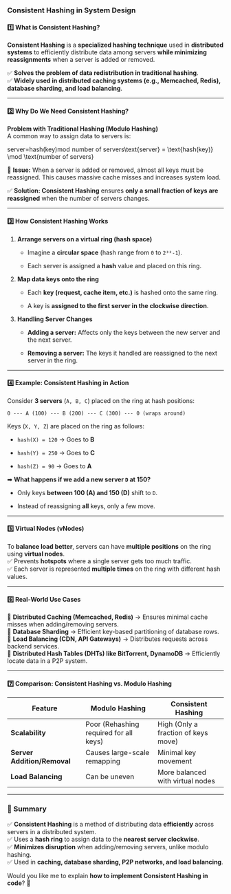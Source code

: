 ### **Consistent Hashing in System Design**

#### **1️⃣ What is Consistent Hashing?**

**Consistent Hashing** is a **specialized hashing technique** used in **distributed systems** to efficiently distribute data among servers **while minimizing reassignments** when a server is added or removed.

✅ **Solves the problem of data redistribution in traditional hashing**.  
✅ **Widely used in distributed caching systems (e.g., Memcached, Redis), database sharding, and load balancing**.

---

#### **2️⃣ Why Do We Need Consistent Hashing?**

**Problem with Traditional Hashing (Modulo Hashing)**  
A common way to assign data to servers is:

server=hash(key)mod  number of servers\text{server} = \text{hash(key)} \mod \text{number of servers}

🚨 **Issue:** When a server is added or removed, almost all keys must be reassigned. This causes massive cache misses and increases system load.

✅ **Solution: Consistent Hashing** ensures **only a small fraction of keys are reassigned** when the number of servers changes.

---

#### **3️⃣ How Consistent Hashing Works**

1. **Arrange servers on a virtual ring (hash space)**
    
    - Imagine a **circular space** (hash range from `0` to `2³²-1`).
        
    - Each server is assigned a **hash** value and placed on this ring.
        
2. **Map data keys onto the ring**
    
    - Each **key (request, cache item, etc.)** is hashed onto the same ring.
        
    - A key is **assigned to the first server in the clockwise direction**.
        
3. **Handling Server Changes**
    
    - **Adding a server:** Affects only the keys between the new server and the next server.
        
    - **Removing a server:** The keys it handled are reassigned to the next server in the ring.
        

---

#### **4️⃣ Example: Consistent Hashing in Action**

Consider **3 servers** (`A, B, C`) placed on the ring at hash positions:

```
0 --- A (100) --- B (200) --- C (300) --- 0 (wraps around)
```

Keys (`X, Y, Z`) are placed on the ring as follows:

- `hash(X) = 120` → Goes to **B**
    
- `hash(Y) = 250` → Goes to **C**
    
- `hash(Z) = 90` → Goes to **A**
    

➡ **What happens if we add a new server `D` at 150?**

- Only keys **between 100 (A) and 150 (D)** shift to `D`.
    
- Instead of reassigning **all** keys, only a few move.
    

---

#### **5️⃣ Virtual Nodes (vNodes)**

To **balance load better**, servers can have **multiple positions** on the ring using **virtual nodes**.  
✅ Prevents **hotspots** where a single server gets too much traffic.  
✅ Each server is represented **multiple times** on the ring with different hash values.

---

#### **6️⃣ Real-World Use Cases**

🔹 **Distributed Caching (Memcached, Redis)** → Ensures minimal cache misses when adding/removing servers.  
🔹 **Database Sharding** → Efficient key-based partitioning of database rows.  
🔹 **Load Balancing (CDN, API Gateways)** → Distributes requests across backend services.  
🔹 **Distributed Hash Tables (DHTs) like BitTorrent, DynamoDB** → Efficiently locate data in a P2P system.

---

#### **7️⃣ Comparison: Consistent Hashing vs. Modulo Hashing**

|Feature|Modulo Hashing|Consistent Hashing|
|---|---|---|
|**Scalability**|Poor (Rehashing required for all keys)|High (Only a fraction of keys move)|
|**Server Addition/Removal**|Causes large-scale remapping|Minimal key movement|
|**Load Balancing**|Can be uneven|More balanced with virtual nodes|

---

### **🔹 Summary**

✅ **Consistent Hashing** is a method of distributing data **efficiently** across servers in a distributed system.  
✅ Uses a **hash ring** to assign data to the **nearest server clockwise**.  
✅ **Minimizes disruption** when adding/removing servers, unlike modulo hashing.  
✅ Used in **caching, database sharding, P2P networks, and load balancing**.

Would you like me to explain **how to implement Consistent Hashing in code**? 🚀